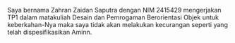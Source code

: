 Saya bernama Zahran Zaidan Saputra dengan NIM 2415429 mengerjakan TP1 dalam matakuliah Desain dan Pemrogaman Berorientasi Objek untuk keberkahan-Nya maka saya tidak akan melakukan kecurangan seperti yang telah dispesifikasikan Aminn.

